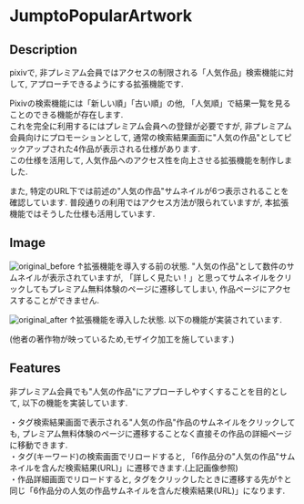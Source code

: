 # JumptoPopularArtwork  
## Description
pixivで, 非プレミアム会員ではアクセスの制限される「人気作品」検索機能に対して, アプローチできるようにする拡張機能です.  
  
Pixivの検索機能には「新しい順」「古い順」の他, 「人気順」で結果一覧を見ることのできる機能が存在します.  
これを完全に利用するにはプレミアム会員への登録が必要ですが, 非プレミアム会員向けにプロモーションとして, 通常の検索結果画面に"人気の作品"としてピックアップされた4作品が表示される仕様があります.  
この仕様を活用して, 人気作品へのアクセス性を向上させる拡張機能を制作しました.

また, 特定のURL下では前述の"人気の作品"サムネイルが6つ表示されることを確認しています. 普段通りの利用ではアクセス方法が限られていますが, 本拡張機能ではそうした仕様も活用しています.

  
## Image  
![original_before](https://user-images.githubusercontent.com/73869271/98968266-ca811280-2550-11eb-9665-bd21d0cc758f.png)
↑拡張機能を導入する前の状態. "人気の作品"として数件のサムネイルが表示されていますが, 「詳しく見たい！」と思ってサムネイルをクリックしてもプレミアム無料体験のページに遷移してしまい, 作品ページにアクセスすることができません.  
    
  
![original_after](https://user-images.githubusercontent.com/73869271/98968268-cbb23f80-2550-11eb-97ff-e128f4a47aa8.png)
↑拡張機能を導入した状態. 以下の機能が実装されています.   
  
(他者の著作物が映っているため,モザイク加工を施しています.)  
  
## Features  
非プレミアム会員でも"人気の作品"にアプローチしやすくすることを目的として, 以下の機能を実装しています.  
  
・タグ検索結果画面で表示される"人気の作品"作品のサムネイルをクリックしても, プレミアム無料体験のページに遷移することなく直接その作品の詳細ページに移動できます.  
・タグ(キーワード)の検索画面でリロードすると, 「6作品分の"人気の作品"サムネイルを含んだ検索結果(URL)」に遷移できます.(上記画像参照)  
・作品詳細画面でリロードすると, タグをクリックしたときに遷移する先が↑と同じ「6作品分の人気の作品サムネイルを含んだ検索結果(URL)」になります.   
   
